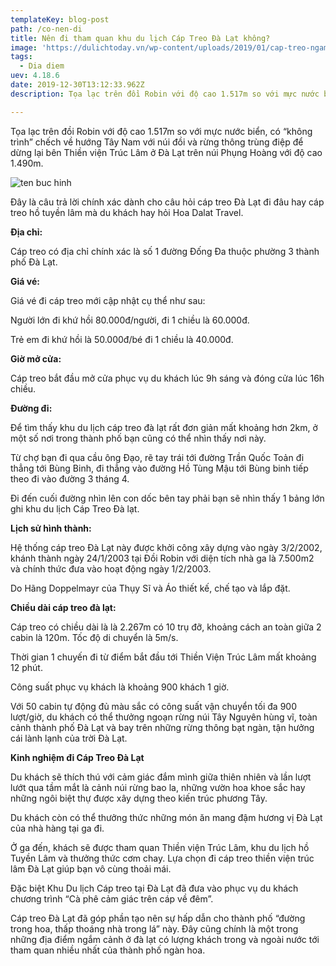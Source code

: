 ```yaml
---
templateKey: blog-post
path: /co-nen-di
title: Nên đi tham quan khu du lịch Cáp Treo Đà Lạt không?
image: 'https://dulichtoday.vn/wp-content/uploads/2019/01/cap-treo-ngam-thac-nuoc-datanla.jpg' 
tags:
  - Dia diem
uev: 4.18.6
date: 2019-12-30T13:12:33.962Z
description: Tọa lạc trên đồi Robin với độ cao 1.517m so với mực nước biển, có “không trình” chếch về hướng Tây Nam với núi đồi và rừng thông trùng điệp để dừng lại bên Thiền viện Trúc Lâm ở Đà Lạt trên núi Phụng Hoàng với độ cao 1.490m.

---
```


Tọa lạc trên đồi Robin với độ cao 1.517m so với mực nước biển, có “không trình” chếch về hướng Tây Nam với núi đồi và rừng thông trùng điệp để dừng lại bên Thiền viện Trúc Lâm ở Đà Lạt trên núi Phụng Hoàng với độ cao 1.490m.

![ten buc hinh](https://du-lich-da-lat.com/wp-content/uploads/2019/05/cap-treo-da-lat-1024x768.jpg "ten buc hinh")

Đây là câu trả lời chính xác dành cho câu hỏi cáp treo Đà Lạt đi đâu hay cáp treo hồ tuyền lâm mà du khách hay hỏi Hoa Dalat Travel.

**Địa chỉ:**

Cáp treo có địa chỉ chính xác là số 1 đường Đống Đa thuộc phường 3 thành phố Đà Lạt.

**Giá vé:**

Giá vé đi cáp treo mới cập nhật cụ thể như sau:

Người lớn đi khứ hồi 80.000đ/người, đi 1 chiều là 60.000đ.

Trẻ em đi khứ hồi là 50.000đ/bé đi 1 chiều là 40.000đ.

**Giờ mở cửa:**

Cáp treo bắt đầu mở cửa phục vụ du khách lúc 9h sáng và đóng cửa lúc 16h chiều.


**Đường đi:**

Để tìm thấy khu du lịch cáp treo đà lạt rất đơn giản mất khoảng hơn 2km, ở một số nơi trong thành phố bạn cũng có thể nhìn thấy nơi này.

Từ chợ bạn đi qua cầu ông Đạo, rẽ tay trái tới đường Trần Quốc Toản đi thẳng tới Bùng Binh, đi thẳng vào đường Hồ Tùng Mậu tới Bùng binh tiếp theo đi vào đường 3 tháng 4.

Đi đến cuối đường nhìn lên con dốc bên tay phải bạn sẽ nhìn thấy 1 bảng lớn ghi khu du lịch Cáp Treo Đà lạt.


**Lịch sử hình thành:**

Hệ thống cáp treo Đà Lạt này được khởi công xây dựng vào ngày 3/2/2002, khánh thành ngày 24/1/2003 tại Đồi Robin với diện tích nhà ga là 7.500m2 và chính thức đưa vào hoạt động ngày 1/2/2003.

Do Hãng Doppelmayr của Thụy Sĩ và Áo thiết kế, chế tạo và lắp đặt.

**Chiều dài cáp treo đà lạt:**

Cáp treo có chiều dài là là 2.267m có 10 trụ đỡ, khoảng cách an toàn giữa 2 cabin là 120m. Tốc độ di chuyển là 5m/s.

Thời gian 1 chuyến đi từ điểm bắt đầu tới Thiền Viện Trúc Lâm mất khoảng 12 phút.

Công suất phục vụ khách là khoảng 900 khách 1 giờ.

Với 50 cabin tự động đủ màu sắc có công suất vận chuyển tối đa 900 lượt/giờ, du khách có thể thưởng ngoạn rừng núi Tây Nguyên hùng vĩ, toàn cảnh thành phố Đà Lạt và bay trên những rừng thông bạt ngàn, tận hưởng cái lành lạnh của trời Đà Lạt.

**Kinh nghiệm đi Cáp Treo Đà Lạt**

Du khách sẽ thích thú với cảm giác đắm mình giữa thiên nhiên và lần lượt lướt qua tầm mắt là cảnh núi rừng bao la, những vườn hoa khoe sắc hay những ngôi biệt thự được xây dựng theo kiến trúc phương Tây.


Du khách còn có thể thưởng thức những món ăn mang đậm hương vị Đà Lạt của nhà hàng tại ga đi.


Ở ga đến, khách sẽ được tham quan Thiền viện Trúc Lâm, khu du lịch hồ Tuyền Lâm và thưởng thức cơm chay. Lựa chọn đi cáp treo thiền viện trúc lâm Đà Lạt giúp bạn vô cùng thoải mái.

Đặc biệt Khu Du lịch Cáp treo tại Đà Lạt đã đưa vào phục vụ du khách chương trình “Cà phê cảm giác trên cáp về đêm”.

Cáp treo Đà Lạt đã góp phần tạo nên sự hấp dẫn cho thành phố “đường trong hoa, thấp thoáng nhà trong lá” này. Đây cũng chính là một trong những địa điểm ngắm cảnh ở đà lạt có lượng khách trong và ngoài nước tới tham quan nhiều nhất của thành phố ngàn hoa.